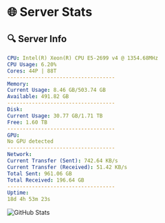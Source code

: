 # 🌐 Server Stats
## 🔍 Server Info
```yaml
CPU: Intel(R) Xeon(R) CPU E5-2699 v4 @ 1354.68MHz
CPU Usage: 6.20%
Cores: 44P | 88T
-----------------------------------
Memory:
Current Usage: 8.46 GB/503.74 GB
Available: 491.82 GB
-----------------------------------
Disk:
Current Usage: 30.77 GB/1.71 TB
Free: 1.60 TB
-----------------------------------
GPU:
No GPU detected
-----------------------------------
Network:
Current Transfer (Sent): 742.64 KB/s
Current Transfer (Received): 51.42 KB/s
Total Sent: 961.06 GB
Total Received: 196.64 GB
-----------------------------------
Uptime:
18d 4h 53m 23s
```
![GitHub Stats](https://img.shields.io/badge/Updated-2025-05-07_22:02:11-blue)